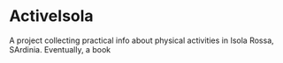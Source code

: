 # ActiveIsola
A project collecting practical info about physical activities in Isola Rossa, SArdinia. Eventually, a book
